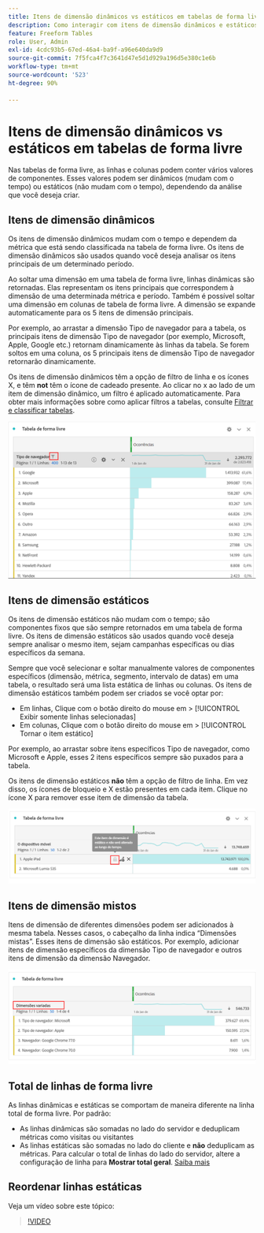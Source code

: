 ```yaml
---
title: Itens de dimensão dinâmicos vs estáticos em tabelas de forma livre
description: Como interagir com itens de dimensão dinâmicos e estáticos em tabelas.
feature: Freeform Tables
role: User, Admin
exl-id: 4cdc93b5-67ed-46a4-ba9f-a96e640da9d9
source-git-commit: 7f5fca4f7c3641d47e5d1d929a196d5e380c1e6b
workflow-type: tm+mt
source-wordcount: '523'
ht-degree: 90%

---
```


# Itens de dimensão dinâmicos vs estáticos em tabelas de forma livre

Nas tabelas de forma livre, as linhas e colunas podem conter vários valores de componentes. Esses valores podem ser dinâmicos (mudam com o tempo) ou estáticos (não mudam com o tempo), dependendo da análise que você deseja criar.

## Itens de dimensão dinâmicos

Os itens de dimensão dinâmicos mudam com o tempo e dependem da métrica que está sendo classificada na tabela de forma livre. Os itens de dimensão dinâmicos são usados quando você deseja analisar os itens principais de um determinado período.

Ao soltar uma dimensão em uma tabela de forma livre, linhas dinâmicas são retornadas. Elas representam os itens principais que correspondem à dimensão de uma determinada métrica e período. Também é possível soltar uma dimensão em colunas de tabela de forma livre. A dimensão se expande automaticamente para os 5 itens de dimensão principais.

Por exemplo, ao arrastar a dimensão Tipo de navegador para a tabela, os principais itens de dimensão Tipo de navegador (por exemplo, Microsoft, Apple, Google etc.) retornam dinamicamente às linhas da tabela. Se forem soltos em uma coluna, os 5 principais itens de dimensão Tipo de navegador retornarão dinamicamente.

Os itens de dimensão dinâmicos têm a opção de filtro de linha e os ícones X, e têm **not** têm o ícone de cadeado presente. <!--do they have the lock icon? --> Ao clicar no x ao lado de um item de dimensão dinâmico, um filtro é aplicado automaticamente. Para obter mais informações sobre como aplicar filtros a tabelas, consulte [Filtrar e classificar tabelas](/help/analyze/analysis-workspace/visualizations/freeform-table/filter-and-sort.md).

![](assets/dynamic-items.png)

## Itens de dimensão estáticos

Os itens de dimensão estáticos não mudam com o tempo; são componentes fixos que são sempre retornados em uma tabela de forma livre. Os itens de dimensão estáticos são usados quando você deseja sempre analisar o mesmo item, sejam campanhas específicas ou dias específicos da semana.

Sempre que você selecionar e soltar manualmente valores de componentes específicos (dimensão, métrica, segmento, intervalo de datas) em uma tabela, o resultado será uma lista estática de linhas ou colunas. Os itens de dimensão estáticos também podem ser criados se você optar por:

* Em linhas, Clique com o botão direito do mouse em > [!UICONTROL Exibir somente linhas selecionadas]
* Em colunas, Clique com o botão direito do mouse em > [!UICONTROL Tornar o item estático]

Por exemplo, ao arrastar sobre itens específicos Tipo de navegador, como Microsoft e Apple, esses 2 itens específicos sempre são puxados para a tabela.

Os itens de dimensão estáticos **não** têm a opção de filtro de linha. Em vez disso, os ícones de bloqueio e X estão presentes em cada item. Clique no ícone X para remover esse item de dimensão da tabela.

![](assets/static-items.png)

## Itens de dimensão mistos

Itens de dimensão de diferentes dimensões podem ser adicionados à mesma tabela. Nesses casos, o cabeçalho da linha indica “Dimensões mistas”. Esses itens de dimensão são estáticos. Por exemplo, adicionar itens de dimensão específicos da dimensão Tipo de navegador e outros itens de dimensão da dimensão Navegador.

![](assets/mixed-dimensions.png)

## Total de linhas de forma livre

As linhas dinâmicas e estáticas se comportam de maneira diferente na linha total de forma livre. Por padrão:

* As linhas dinâmicas são somadas no lado do servidor e deduplicam métricas como visitas ou visitantes
* As linhas estáticas são somadas no lado do cliente e **não** deduplicam as métricas. Para calcular o total de linhas do lado do servidor, altere a configuração de linha para **Mostrar total geral**. [Saiba mais](https://experienceleague.adobe.com/docs/analytics/analyze/analysis-workspace/visualizations/freeform-table/workspace-totals.html?lang=pt-BR)

## Reordenar linhas estáticas

Veja um vídeo sobre este tópico:

>[!VIDEO](https://video.tv.adobe.com/v/31319/?quality=12)
